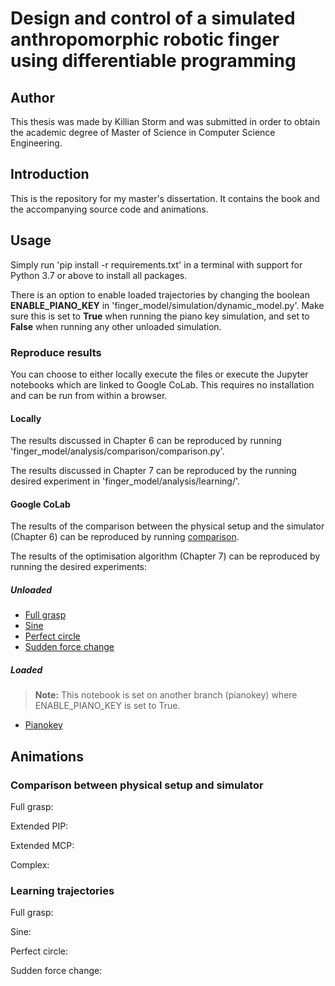 # Design and control of a simulated anthropomorphic robotic finger using differentiable programming

## Author

This thesis was made by Killian Storm and was submitted in order to obtain the academic degree of Master of Science in Computer Science Engineering.

## Introduction

This is the repository for my master's dissertation. It contains the book and the accompanying source code and animations.

## Usage

Simply run 'pip install -r requirements.txt' in a terminal with support for Python 3.7 or above to install all packages.

There is an option to enable loaded trajectories by changing the boolean **ENABLE_PIANO_KEY** in 'finger_model/simulation/dynamic_model.py'. Make sure this is set to **True** when running the piano key simulation, and set to **False** when running any other unloaded simulation.

### Reproduce results

You can choose to either locally execute the files or execute the Jupyter notebooks which are linked to Google CoLab. This requires no installation and can be run from within a browser.

#### Locally

The results discussed in Chapter 6 can be reproduced by running 'finger_model/analysis/comparison/comparison.py'.

The results discussed in Chapter 7 can be reproduced by the running desired experiment in 'finger_model/analysis/learning/'.

#### Google CoLab
The results of the comparison between the physical setup and the simulator (Chapter 6) can be reproduced by running [comparison](https://colab.research.google.com/github/killianstorm/simulated-anthropomorphic-finger/blob/master/finger_model/notebooks/comparison_physical_setup/comparison_physical_setup.ipynb).

The results of the optimisation algorithm (Chapter 7) can be reproduced by running the desired experiments:

##### Unloaded
 - [Full grasp](https://colab.research.google.com/github/killianstorm/simulated-anthropomorphic-finger/blob/master/finger_model/notebooks/unloaded/learning_grasp.ipynb)
 - [Sine](https://colab.research.google.com/github/killianstorm/simulated-anthropomorphic-finger/blob/master/finger_model/notebooks/unloaded/learning_sine.ipynb)
 - [Perfect circle](https://colab.research.google.com/github/killianstorm/simulated-anthropomorphic-finger/blob/master/finger_model/notebooks/unloaded/learning_circle.ipynb)
 - [Sudden force change](https://colab.research.google.com/github/killianstorm/simulated-anthropomorphic-finger/blob/master/finger_model/notebooks/unloaded/learning_suddenforcechange.ipynb)

##### Loaded
> **Note:** This notebook is set on another branch (pianokey) where ENABLE_PIANO_KEY is set to True.

 - [Pianokey](https://colab.research.google.com/github/killianstorm/simulated-anthropomorphic-finger/blob/pianokey/finger_model/notebooks/loaded/learning_pianokey.ipynb)

## Animations

### Comparison between physical setup and simulator

Full grasp:

Extended PIP:

Extended MCP:

Complex:

### Learning trajectories

Full grasp:

Sine:

Perfect circle:

Sudden force change:
